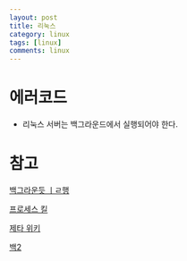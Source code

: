 ```yaml
---
layout: post
title: 리눅스
category: linux
tags: [linux]
comments: linux
---
```


# 에러코드

- 리눅스 서버는 백그라운드에서 실행되어야 한다.

# 참고

[백그라운듯 ㅣㄹ행](https://dptablo.tistory.com/236)

[프로세스 킬](https://121202.tistory.com/45)

[제타 위키](https://zetawiki.com/wiki/%EB%A6%AC%EB%88%85%EC%8A%A4_%EB%B0%B1%EA%B7%B8%EB%9D%BC%EC%9A%B4%EB%93%9C_%EC%8B%A4%ED%96%89)

[백2](https://guideyou.tistory.com/entry/%EB%A6%AC%EB%88%85%EC%8A%A4-%EB%B0%B1%EA%B7%B8%EB%9D%BC%EC%9A%B4%EB%93%9C%EC%97%90%EC%84%9C-%ED%94%84%EB%A1%9C%EC%84%B8%EC%8A%A4-%EA%B0%80%EB%8F%99-%EC%8B%9C%ED%82%A4%EB%8A%94-%EB%B0%A9%EB%B2%95-2%EA%B0%80%EC%A7%80)